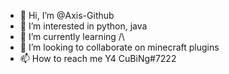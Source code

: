 - 👋 Hi, I’m @Axis-Github
- 👀 I’m interested in python, java
- 🌱 I’m currently learning /\
- 💞️ I’m looking to collaborate on minecraft plugins
- 📫 How to reach me Y4 CuBiNg#7222

<!---
Axis-Github/Axis-Github is a ✨ special ✨ repository because its `README.md` (this file) appears on your GitHub profile.
You can click the Preview link to take a look at your changes.
--->
